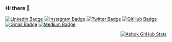 ### Hi there 👋


<div align="left ">
  
[![Linkedin Badge](https://img.shields.io/badge/-ASHOK%20KUMAR-blue?style=flat-circle&logo=Linkedin&logoColor=white&link=https://www.linkedin.com/in/ashok-kumar-k-6641bb16a/)](https://www.linkedin.com/in/ashok-kumar-k-6641bb16a/)
[![Instagram Badge](https://img.shields.io/badge/-ASHOK%20KUMAR-e02c73?style=flat-circle&labelColor=e02c73&logo=Instagram&logoColor=white&link=https://www.instagram.com/ashok0487/)](https://www.instagram.com/ashok0487/)
[![Twitter Badge](https://img.shields.io/badge/-ASHOK%20KUMAR-1ca0f1?style=flat-circle&labelColor=1ca0f1&logo=twitter&logoColor=white&link=https://twitter.com/ASHOKKU90871834)](https://twitter.com/ASHOKKU90871834) 
[![GitHub Badge](https://img.shields.io/badge/-@ASHOK%20KUMAR-24292e?style=flat-circle&labelColor=24292e&logo=github&logoColor=white&link=https://github.com/ASHOKKUMAR-K)](https://github.com/ASHOKKUMAR-K)
[![Gmail Badge](https://img.shields.io/badge/-ASHOK%20KUMAR-d54b3d?style=flat-circle&labelColor=d54b3d&logo=gmail&logoColor=white&link=mailto:ashokkumark.citeee2017@gmail.com)](mailto:ashokkumark.citeee2017@gmail.com)
[![Medium Badge](https://img.shields.io/badge/-ASHOK%20KUMAR-24292e?style=flat-circle&labelColor=24292e&logo=medium&logoColor=white&link=https://medium.com/@Ashok_kumar_K)](https://medium.com/@Ashok_kumar_K)

</div>
<div align="right" width="49%">
  <a href="https://github.com/ASHOKKUMAR-K"> 
    <img align="center" src="https://github-readme-stats.vercel.app/api?username=ASHOKKUMAR-K&show_icons=true&title_color=00ff00&icon_color=00ff00&text_color=dddddd&bg_color=222222" alt="Ashok GitHub Stats">
  </a>
</div>










<!--
**ASHOKKUMAR-K/ASHOKKUMAR-K** is a ✨ _special_ ✨ repository because its `README.md` (this file) appears on your GitHub profile.

Here are some ideas to get you started:

- 🔭 I’m currently working on ...
- 🌱 I’m currently learning ...
- 👯 I’m looking to collaborate on ...
- 🤔 I’m looking for help with ...
- 💬 Ask me about ...
- 📫 How to reach me: ...
- 😄 Pronouns: ...
- ⚡ Fun fact: ...
-->
